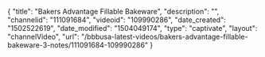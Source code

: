 {
    "title": "Bakers Advantage Fillable Bakeware",
    "description": "",
    "channelid": "111091684",
    "videoid": "109990286",
    "date_created": "1502522619",
    "date_modified": "1504049174",
    "type": "captivate",
    "layout": "channelVideo",
    "url": "\/bbbusa-latest-videos\/bakers-advantage-fillable-bakeware-3-notes\/111091684-109990286"
}